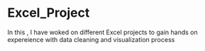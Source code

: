 # Excel_Project
In this , I have woked on different Excel projects to gain hands on expereience with data cleaning and visualization process
